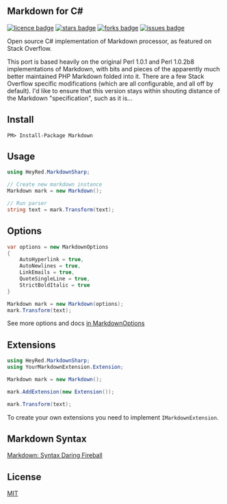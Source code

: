Markdown for C#
---------------
[![licence badge]][licence]
[![stars badge]][stars]
[![forks badge]][forks]
[![issues badge]][issues]

[licence badge]:https://img.shields.io/badge/license-MIT-blue.svg
[stars badge]:https://img.shields.io/github/stars/hey-red/Markdown.svg
[forks badge]:https://img.shields.io/github/forks/hey-red/Markdown.svg
[issues badge]:https://img.shields.io/github/issues/hey-red/Markdown.svg

[licence]:https://github.com/hey-red/Markdown/blob/master/LICENSE.md
[stars]:https://github.com/hey-red/Markdown/stargazers
[forks]:https://github.com/hey-red/Markdown/network
[issues]:https://github.com/hey-red/Markdown/issues

Open source C# implementation of Markdown processor, as featured on Stack Overflow.

This port is based heavily on the original Perl 1.0.1 and Perl 1.0.2b8 implementations of Markdown, with bits and pieces of the apparently much better maintained PHP Markdown folded into it. There are a few Stack Overflow specific modifications (which are all configurable, and all off by default). I'd like to ensure that this version stays within shouting distance of the Markdown "specification", such as it is...

## Install
```
PM> Install-Package Markdown
```

## Usage
```C#
using HeyRed.MarkdownSharp;

// Create new markdown instance
Markdown mark = new Markdown();

// Run parser
string text = mark.Transform(text);
```

## Options
```C#
var options = new MarkdownOptions 
{
    AutoHyperlink = true,
    AutoNewlines = true,
    LinkEmails = true,
    QuoteSingleLine = true,
    StrictBoldItalic = true
}

Markdown mark = new Markdown(options);
mark.Transform(text);
```
See more options and docs [in MarkdownOptions](src/Markdown/MarkdownOptions.cs)

## Extensions
```C#
using HeyRed.MarkdownSharp;
using YourMarkdownExtension.Extension;

Markdown mark = new Markdown();

mark.AddExtension(new Extension());

mark.Transform(text);
```

To create your own extensions you need to implement ```IMarkdownExtension```.

## Markdown Syntax
[Markdown: Syntax Daring Fireball](https://daringfireball.net/projects/markdown/syntax)

## License
[MIT](\LICENSE)
